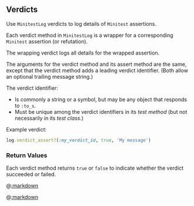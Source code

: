 ## Verdicts

Use ```MinitestLog``` verdicts to log details of ```Minitest``` assertions.

Each verdict method in ```MinitestLog``` is a wrapper for a corresponding ```Minitest``` assertion (or refutation).

The wrapping verdict logs all details for the wrapped assertion.

The arguments for the verdict method and its assert method are the same, except that the verdict method adds a leading verdict identifier.  (Both allow an optional trailing message string.)

The verdict identifier:
- Is commonly a string or a symbol, but may be any object that responds to ```:to_s```.
- Must be unique among the verdict identifiers in its *test method* (but not necessarily in its *test class*.)

Example verdict:

```ruby
log.verdict_assert?(:my_verdict_id, true, 'My message')
```
### Return Values

Each verdict method returns ```true``` or ```false``` to indicate whether the verdict succeeded or failed.

@[:markdown](assert/template.md)

@[:markdown](refute/template.md)

